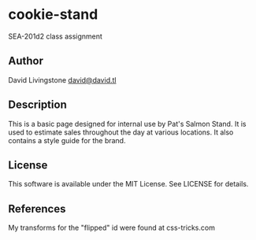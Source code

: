 # cookie-stand
SEA-201d2 class assignment

## Author
David Livingstone
david@david.tl

## Description
This is a basic page designed for internal use by Pat's Salmon Stand. It is used to estimate sales throughout the day at various locations. It also contains a style guide for the brand.

## License
This software is available under the MIT License. See LICENSE for details.

## References
My transforms for the "flipped" id were found at css-tricks.com
